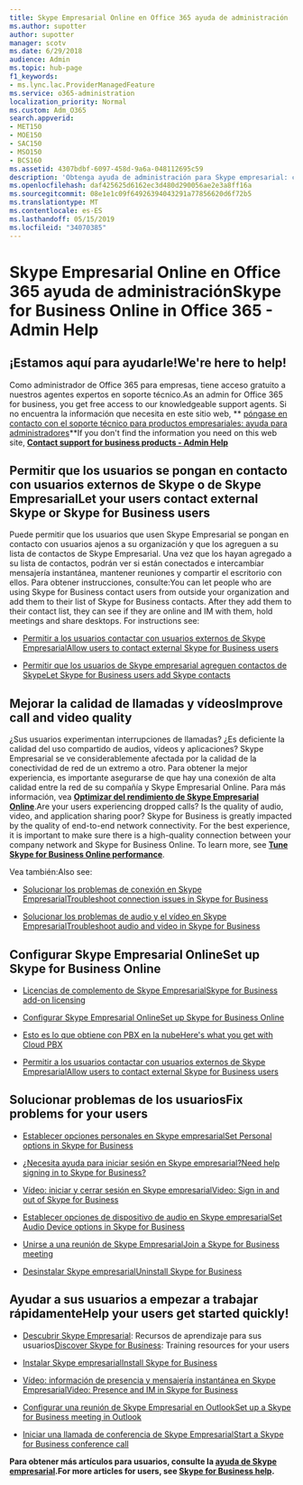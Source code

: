 ```yaml
---
title: Skype Empresarial Online en Office 365 ayuda de administración
ms.author: supotter
author: supotter
manager: scotv
ms.date: 6/29/2018
audience: Admin
ms.topic: hub-page
f1_keywords:
- ms.lync.lac.ProviderManagedFeature
ms.service: o365-administration
localization_priority: Normal
ms.custom: Adm_O365
search.appverid:
- MET150
- MOE150
- SAC150
- MSO150
- BCS160
ms.assetid: 4307bdbf-6097-458d-9a6a-048112695c59
description: 'Obtenga ayuda de administración para Skype empresarial: configure Skype empresarial, la red, las reuniones y la mensajería instantánea y el acceso externo para los usuarios. configurar opciones, solucionar problemas y ver informes de uso.'
ms.openlocfilehash: daf425625d6162ec3d480d290056ae2e3a8ff16a
ms.sourcegitcommit: 08e1e1c09f64926394043291a77856620d6f72b5
ms.translationtype: MT
ms.contentlocale: es-ES
ms.lasthandoff: 05/15/2019
ms.locfileid: "34070385"
---
```

# <a name="skype-for-business-online-in-office-365---admin-help"></a><span data-ttu-id="e32a9-104">Skype Empresarial Online en Office 365 ayuda de administración</span><span class="sxs-lookup"><span data-stu-id="e32a9-104">Skype for Business Online in Office 365 - Admin Help</span></span>

## <a name="were-here-to-help"></a><span data-ttu-id="e32a9-105">¡Estamos aquí para ayudarle!</span><span class="sxs-lookup"><span data-stu-id="e32a9-105">We're here to help!</span></span>

<span data-ttu-id="e32a9-106">Como administrador de Office 365 para empresas, tiene acceso gratuito a nuestros agentes expertos en soporte técnico.</span><span class="sxs-lookup"><span data-stu-id="e32a9-106">As an admin for Office 365 for business, you get free access to our knowledgeable support agents.</span></span> <span data-ttu-id="e32a9-107">Si no encuentra la información que necesita en este sitio web, \*\* [póngase en contacto con el soporte técnico para productos empresariales: ayuda para administradores](https://support.office.com/article/32a17ca7-6fa0-4870-8a8d-e25ba4ccfd4b)\*\*</span><span class="sxs-lookup"><span data-stu-id="e32a9-107">If you don't find the information you need on this web site, **[Contact support for business products - Admin Help](https://support.office.com/article/32a17ca7-6fa0-4870-8a8d-e25ba4ccfd4b)**</span></span>
  
## <a name="let-your-users-contact-external-skype-or-skype-for-business-users"></a><span data-ttu-id="e32a9-108">Permitir que los usuarios se pongan en contacto con usuarios externos de Skype o de Skype Empresarial</span><span class="sxs-lookup"><span data-stu-id="e32a9-108">Let your users contact external Skype or Skype for Business users</span></span>

<span data-ttu-id="e32a9-p103">Puede permitir que los usuarios que usen Skype Empresarial se pongan en contacto con usuarios ajenos a su organización y que los agreguen a su lista de contactos de Skype Empresarial. Una vez que los hayan agregado a su lista de contactos, podrán ver si están conectados e intercambiar mensajería instantánea, mantener reuniones y compartir el escritorio con ellos. Para obtener instrucciones, consulte:</span><span class="sxs-lookup"><span data-stu-id="e32a9-p103">You can let people who are using Skype for Business contact users from outside your organization and add them to their list of Skype for Business contacts. After they add them to their contact list, they can see if they are online and IM with them, hold meetings and share desktops. For instructions see:</span></span>
  
- [<span data-ttu-id="e32a9-112">Permitir a los usuarios contactar con usuarios externos de Skype Empresarial</span><span class="sxs-lookup"><span data-stu-id="e32a9-112">Allow users to contact external Skype for Business users</span></span>](https://support.office.com/article/b414873a-0059-4cd5-aea1-e5d0857dbc94)
    
- [<span data-ttu-id="e32a9-113">Permitir que los usuarios de Skype empresarial agreguen contactos de Skype</span><span class="sxs-lookup"><span data-stu-id="e32a9-113">Let Skype for Business users add Skype contacts</span></span>](https://support.office.com/article/08666236-1894-42ae-8846-e49232bbc460)
    
## <a name="improve-call-and-video-quality"></a><span data-ttu-id="e32a9-114">Mejorar la calidad de llamadas y vídeos</span><span class="sxs-lookup"><span data-stu-id="e32a9-114">Improve call and video quality</span></span>

<span data-ttu-id="e32a9-p104">¿Sus usuarios experimentan interrupciones de llamadas? ¿Es deficiente la calidad del uso compartido de audios, vídeos y aplicaciones? Skype Empresarial se ve considerablemente afectada por la calidad de la conectividad de red de un extremo a otro. Para obtener la mejor experiencia, es importante asegurarse de que hay una conexión de alta calidad entre la red de su compañía y Skype Empresarial Online. Para más información, vea **[Optimizar del rendimiento de Skype Empresarial Online](tune-skype-for-business-online-performance.md)**.</span><span class="sxs-lookup"><span data-stu-id="e32a9-p104">Are your users experiencing dropped calls? Is the quality of audio, video, and application sharing poor? Skype for Business is greatly impacted by the quality of end-to-end network connectivity. For the best experience, it is important to make sure there is a high-quality connection between your company network and Skype for Business Online. To learn more, see **[Tune Skype for Business Online performance](tune-skype-for-business-online-performance.md)**.</span></span> 
  
<span data-ttu-id="e32a9-120">Vea también:</span><span class="sxs-lookup"><span data-stu-id="e32a9-120">Also see:</span></span>
  
- [<span data-ttu-id="e32a9-121">Solucionar los problemas de conexión en Skype Empresarial</span><span class="sxs-lookup"><span data-stu-id="e32a9-121">Troubleshoot connection issues in Skype for Business</span></span>](https://support.office.com/article/ca302828-783f-425c-bbe2-356348583771)
    
- [<span data-ttu-id="e32a9-122">Solucionar los problemas de audio y el vídeo en Skype Empresarial</span><span class="sxs-lookup"><span data-stu-id="e32a9-122">Troubleshoot audio and video in Skype for Business</span></span>](https://support.office.com/article/62777bc6-c52b-47ae-84ba-a8905c3b71dc)
    
## <a name="set-up-skype-for-business-online"></a><span data-ttu-id="e32a9-123">Configurar Skype Empresarial Online</span><span class="sxs-lookup"><span data-stu-id="e32a9-123">Set up Skype for Business Online</span></span>

- [<span data-ttu-id="e32a9-124">Licencias de complemento de Skype Empresarial</span><span class="sxs-lookup"><span data-stu-id="e32a9-124">Skype for Business add-on licensing</span></span>](https://support.office.com/article/3ed752b1-5983-43f9-bcfd-760619ab40a7)
    
- [<span data-ttu-id="e32a9-125">Configurar Skype Empresarial Online</span><span class="sxs-lookup"><span data-stu-id="e32a9-125">Set up Skype for Business Online</span></span>](https://support.office.com/article/40296968-e779-4259-980b-c2de1c044c6e)
    
- [<span data-ttu-id="e32a9-126">Esto es lo que obtiene con PBX en la nube</span><span class="sxs-lookup"><span data-stu-id="e32a9-126">Here's what you get with Cloud PBX</span></span>](https://support.office.com/article/bc9756d1-8a2f-42c4-98f6-afb17c29231c)
    
- [<span data-ttu-id="e32a9-127">Permitir a los usuarios contactar con usuarios externos de Skype Empresarial</span><span class="sxs-lookup"><span data-stu-id="e32a9-127">Allow users to contact external Skype for Business users</span></span>](https://support.office.com/article/b414873a-0059-4cd5-aea1-e5d0857dbc94)
    
## <a name="fix-problems-for-your-users"></a><span data-ttu-id="e32a9-128">Solucionar problemas de los usuarios</span><span class="sxs-lookup"><span data-stu-id="e32a9-128">Fix problems for your users</span></span>

- [<span data-ttu-id="e32a9-129">Establecer opciones personales en Skype empresarial</span><span class="sxs-lookup"><span data-stu-id="e32a9-129">Set Personal options in Skype for Business</span></span>](https://support.office.com/article/68bacc31-71d3-44c3-a4d4-64da78c447aa#bkmk-stop-automatic-startup)
    
- [<span data-ttu-id="e32a9-130">¿Necesita ayuda para iniciar sesión en Skype empresarial?</span><span class="sxs-lookup"><span data-stu-id="e32a9-130">Need help signing in to Skype for Business?</span></span>](https://support.office.com/article/448b8ea7-5b33-444a-afd4-175fc9930d05)
    
- [<span data-ttu-id="e32a9-131">Vídeo: iniciar y cerrar sesión en Skype empresarial</span><span class="sxs-lookup"><span data-stu-id="e32a9-131">Video: Sign in and out of Skype for Business</span></span>](https://support.office.com/article/8abed4b3-ac48-493e-9d76-0e10140e9451)
    
- [<span data-ttu-id="e32a9-132">Establecer opciones de dispositivo de audio en Skype empresarial</span><span class="sxs-lookup"><span data-stu-id="e32a9-132">Set Audio Device options in Skype for Business</span></span>](https://support.office.com/article/2533d929-9814-4349-8ae4-fca29246e2ff)
    
- [<span data-ttu-id="e32a9-133">Unirse a una reunión de Skype Empresarial</span><span class="sxs-lookup"><span data-stu-id="e32a9-133">Join a Skype for Business meeting</span></span>](https://support.office.com/article/3862be6d-758a-4064-a016-67c0febf3cd5)
    
- [<span data-ttu-id="e32a9-134">Desinstalar Skype empresarial</span><span class="sxs-lookup"><span data-stu-id="e32a9-134">Uninstall Skype for Business</span></span>](https://support.office.com/article/28C4A036-7F22-406C-B7F4-87894CBAF902)
    
## <a name="help-your-users-get-started-quickly"></a><span data-ttu-id="e32a9-135">Ayudar a sus usuarios a empezar a trabajar rápidamente</span><span class="sxs-lookup"><span data-stu-id="e32a9-135">Help your users get started quickly!</span></span>

- <span data-ttu-id="e32a9-136">[Descubrir Skype Empresarial](https://support.office.com/article/8a3491a3-c095-4718-80cf-cbbe4afe4eba): Recursos de aprendizaje para sus usuarios</span><span class="sxs-lookup"><span data-stu-id="e32a9-136">[Discover Skype for Business](https://support.office.com/article/8a3491a3-c095-4718-80cf-cbbe4afe4eba): Training resources for your users</span></span> 
    
- [<span data-ttu-id="e32a9-137">Instalar Skype empresarial</span><span class="sxs-lookup"><span data-stu-id="e32a9-137">Install Skype for Business</span></span>](https://support.office.com/article/8a0d4da8-9d58-44f9-9759-5c8f340cb3fb)
    
- [<span data-ttu-id="e32a9-138">Vídeo: información de presencia y mensajería instantánea en Skype Empresarial</span><span class="sxs-lookup"><span data-stu-id="e32a9-138">Video: Presence and IM in Skype for Business</span></span>](https://support.office.com/article/c873b869-4ce0-4375-9bea-5de150eaf081)
    
- [<span data-ttu-id="e32a9-139">Configurar una reunión de Skype Empresarial en Outlook</span><span class="sxs-lookup"><span data-stu-id="e32a9-139">Set up a Skype for Business meeting in Outlook</span></span>](https://support.office.com/article/b8305620-d16e-4667-989d-4a977aad6556)
    
- [<span data-ttu-id="e32a9-140">Iniciar una llamada de conferencia de Skype Empresarial</span><span class="sxs-lookup"><span data-stu-id="e32a9-140">Start a Skype for Business conference call</span></span>](https://support.office.com/article/8dc8ac52-91ac-4db9-8672-11551fdaf997)
    
 <span data-ttu-id="e32a9-141">**Para obtener más artículos para usuarios, consulte la [ayuda de Skype empresarial](https://support.office.com/article/4fbe07ce-6b15-4a06-bcf0-baea57890410).**</span><span class="sxs-lookup"><span data-stu-id="e32a9-141">**For more articles for users, see [Skype for Business help](https://support.office.com/article/4fbe07ce-6b15-4a06-bcf0-baea57890410).**</span></span>
  

